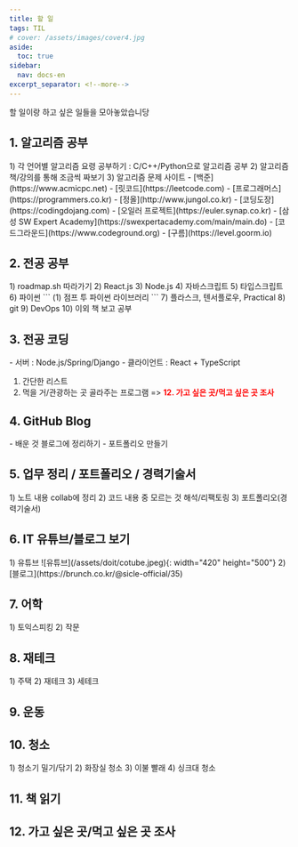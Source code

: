 ```yaml
---
title: 할 일
tags: TIL
# cover: /assets/images/cover4.jpg
aside:
  toc: true
sidebar:
  nav: docs-en
excerpt_separator: <!--more-->
---
```


할 일이랑 하고 싶은 일들을 모아놓았습니당

<!--more-->

<h2 id='header-1'>1. 알고리즘 공부</h2> 
1) 각 언어별 알고리즘 요령 공부하기 : C/C++/Python으로 알고리즘 공부  
2) 알고리즘 책/강의를 통해 조금씩 짜보기  
3) 알고리즘 문제 사이트  
- [백준](https://www.acmicpc.net)  
- [릿코드](https://leetcode.com)  
- [프로그래머스](https://programmers.co.kr)  
- [정올](http://www.jungol.co.kr)  
- [코딩도장](https://codingdojang.com)  
- [오일러 프로젝트](https://euler.synap.co.kr)  
- [삼성 SW Expert Academy](https://swexpertacademy.com/main/main.do)  
- [코드그라운드](https://www.codeground.org)  
- [구름](https://level.goorm.io)



<h2 id='header-2'>2. 전공 공부</h2> 
1) roadmap.sh 따라가기  
2) React.js  
3) Node.js  
4) 자바스크립트  
5) 타입스크립트  
6) 파이썬  
```
(1) 점프 투 파이썬 라이브러리
```
7) 플라스크, 텐서플로우, Practical  
8) git  
9) DevOps  
10) 이외 책 보고 공부  

<h2 id='header-3'>3. 전공 코딩</h2> 
- 서버 : Node.js/Spring/Django
- 클라이언트 : React + TypeScript

1) 간단한 리스트  
2) 먹을 거/관광하는 곳 골라주는 프로그램 => <span style="color: red; font-weight: bold">12. 가고 싶은 곳/먹고 싶은 곳 조사</span>

<h2 id='header-4'>4. GitHub Blog</h2> 
- 배운 것 블로그에 정리하기  
- 포트폴리오 만들기

<h2 id='header-5'>5. 업무 정리 / 포트폴리오 / 경력기술서</h2> 
1) 노트 내용 collab에 정리  
2) 코드 내용 중 모르는 것 해석/리팩토링  
3) 포트폴리오(경력기술서)  

<h2 id='header-6'>6. IT 유튜브/블로그 보기</h2> 
1) 유튜브  
![유튜브](/assets/doit/cotube.jpeg){: width="420" height="500"}  
2) [블로그](https://brunch.co.kr/@sicle-official/35)  

<h2 id='header-7'>7. 어학</h2>
1) 토익스피킹  
2) 작문  

<h2 id='header-8'>8. 재테크</h2>
1) 주택  
2) 재테크  
3) 세테크   

<h2 id='header-9'>9. 운동</h2>

<h2 id='header-10'>10. 청소</h2>
1) 청소기 밀기/닦기  
2) 화장실 청소  
3) 이불 빨래  
4) 싱크대 청소  

<h2 id='header-11'>11. 책 읽기</h2>

<h2 id='header-12'>12. 가고 싶은 곳/먹고 싶은 곳 조사</h2>
